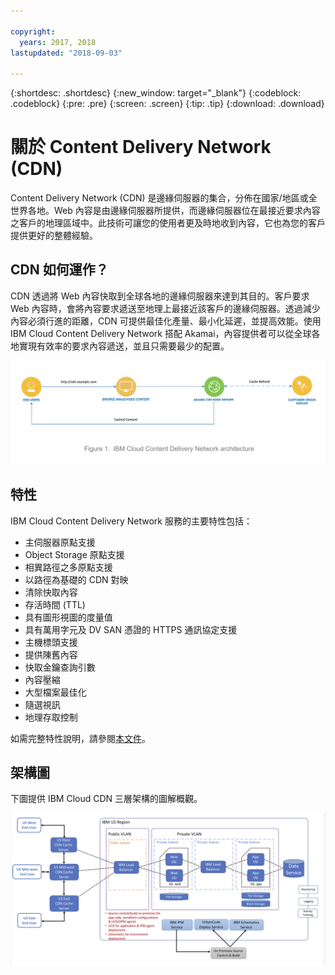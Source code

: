 ```yaml
---

copyright:
  years: 2017, 2018
lastupdated: "2018-09-03"

---
```


{:shortdesc: .shortdesc}
{:new_window: target="_blank"}
{:codeblock: .codeblock}
{:pre: .pre}
{:screen: .screen}
{:tip: .tip}
{:download: .download}

# 關於 Content Delivery Network (CDN)

Content Delivery Network (CDN) 是邊緣伺服器的集合，分佈在國家/地區或全世界各地。Web 內容是由邊緣伺服器所提供，而邊緣伺服器位在最接近要求內容之客戶的地理區域中。此技術可讓您的使用者更及時地收到內容，它也為您的客戶提供更好的整體經驗。

## CDN 如何運作？

CDN 透過將 Web 內容快取到全球各地的邊緣伺服器來達到其目的。客戶要求 Web 內容時，會將內容要求遞送至地理上最接近該客戶的邊緣伺服器。透過減少內容必須行進的距離，CDN 可提供最佳化產量、最小化延遲，並提高效能。使用 IBM Cloud Content Delivery Network 搭配 Akamai，內容提供者可以從全球各地實現有效率的要求內容遞送，並且只需要最少的配置。

![高階 CDN 圖](images/high-level-cdn-diagram.png)

## 特性

IBM Cloud Content Delivery Network 服務的主要特性包括：
  * 主伺服器原點支援
  * Object Storage 原點支援
  * 相異路徑之多原點支援
  * 以路徑為基礎的 CDN 對映
  * 清除快取內容
  * 存活時間 (TTL)
  * 具有圖形視圖的度量值
  * 具有萬用字元及 DV SAN 憑證的 HTTPS 通訊協定支援
  * 主機標頭支援
  * 提供陳舊內容
  * 快取金鑰查詢引數
  * 內容壓縮
  * 大型檔案最佳化
  * 隨選視訊
  * 地理存取控制

如需完整特性說明，請參閱[本文件](feature-descriptions.html#feature-descriptions)。

## 架構圖

下圖提供 IBM Cloud CDN 三層架構的圖解概觀。

![架構圖](images/3-tier-architecture.png)
